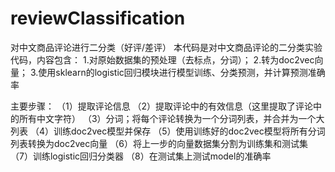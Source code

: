 # reviewClassification
对中文商品评论进行二分类（好评/差评）
本代码是对中文商品评论的二分类实验代码，内容包含：
1.对原始数据集的预处理（去标点，分词）；
2.转为doc2vec向量；
3.使用sklearn的logistic回归模块进行模型训练、分类预测，并计算预测准确率

主要步骤：
（1）提取评论信息
（2）提取评论中的有效信息（这里提取了评论中的所有中文字符）
（3）分词；将每个评论转换为一个分词列表，并合并为一个大列表
（4）训练doc2vec模型并保存
（5）使用训练好的doc2vec模型将所有分词列表转换为doc2vec向量
（6）将上一步的向量数据集分割为训练集和测试集
（7）训练logistic回归分类器
（8）在测试集上测试model的准确率
